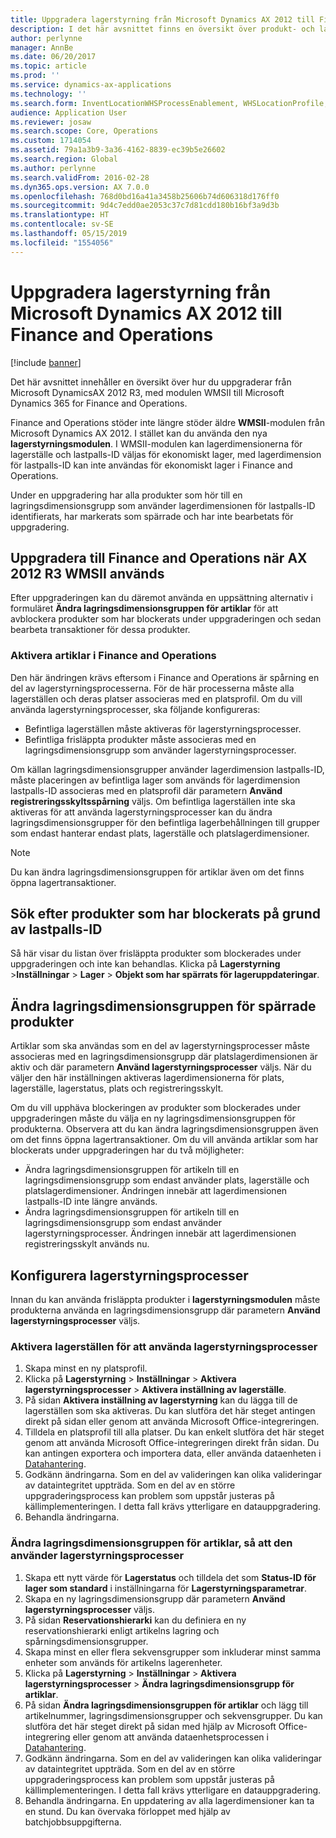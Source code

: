 ```yaml
---
title: Uppgradera lagerstyrning från Microsoft Dynamics AX 2012 till Finance and Operations
description: I det här avsnittet finns en översikt över produkt- och lagerhantering samt migreringsalternativ.
author: perlynne
manager: AnnBe
ms.date: 06/20/2017
ms.topic: article
ms.prod: ''
ms.service: dynamics-ax-applications
ms.technology: ''
ms.search.form: InventLocationWHSProcessEnablement, WHSLocationProfile, InventTableStorageDimensionGroupChange, InventUpdateBlockedItem, WHSParameters, WHSReservationHierarchy, WHSUOMSeqGroupTable
audience: Application User
ms.reviewer: josaw
ms.search.scope: Core, Operations
ms.custom: 1714054
ms.assetid: 79a1a3b9-3a36-4162-8839-ec39b5e26602
ms.search.region: Global
ms.author: perlynne
ms.search.validFrom: 2016-02-28
ms.dyn365.ops.version: AX 7.0.0
ms.openlocfilehash: 768d0bd16a41a3458b25606b74d606318d176ff0
ms.sourcegitcommit: 9d4c7edd0ae2053c37c7d81cdd180b16bf3a9d3b
ms.translationtype: HT
ms.contentlocale: sv-SE
ms.lasthandoff: 05/15/2019
ms.locfileid: "1554056"
---
```

# <a name="upgrade-warehouse-management-from-microsoft-dynamics-ax-2012-to-finance-and-operations"></a>Uppgradera lagerstyrning från Microsoft Dynamics AX 2012 till Finance and Operations


[!include [banner](../includes/banner.md)]

Det här avsnittet innehåller en översikt över hur du uppgraderar från Microsoft DynamicsAX 2012 R3, med modulen WMSII till Microsoft Dynamics 365 for Finance and Operations.

Finance and Operations stöder inte längre stöder äldre **WMSII**-modulen från Microsoft Dynamics AX 2012. I stället kan du använda den nya **lagerstyrningsmodulen**. I WMSII-modulen kan lagerdimensionerna för lagerställe och lastpalls-ID väljas för ekonomiskt lager, med lagerdimension för lastpalls-ID kan inte användas för ekonomiskt lager i Finance and Operations.

Under en uppgradering har alla produkter som hör till en lagringsdimensionsgrupp som använder lagerdimensionen för lastpalls-ID identifierats, har markerats som spärrade och har inte bearbetats för uppgradering.

## <a name="upgrading-to-finance-and-operations-when-ax-2012-r3-wmsii-is-used"></a>Uppgradera till Finance and Operations när AX 2012 R3 WMSII används
Efter uppgraderingen kan du däremot använda en uppsättning alternativ i formuläret **Ändra lagringsdimensionsgruppen för artiklar** för att avblockera produkter som har blockerats under uppgraderingen och sedan bearbeta transaktioner för dessa produkter.

### <a name="enabling-items-in-finance-and-operations"></a>Aktivera artiklar i Finance and Operations
Den här ändringen krävs eftersom i Finance and Operations är spårning en del av lagerstyrningsprocesserna. För de här processerna måste alla lagerställen och deras platser associeras med en platsprofil. Om du vill använda lagerstyrningsprocesser, ska följande konfigureras:
-   Befintliga lagerställen måste aktiveras för lagerstyrningsprocesser. 
-   Befintliga frisläppta produkter måste associeras med en lagringsdimensionsgrupp som använder lagerstyrningsprocesser. 

Om källan lagringsdimensionsgrupper använder lagerdimension lastpalls-ID, måste placeringen av befintliga lager som används för lagerdimension lastpalls-ID associeras med en platsprofil där parametern **Använd registreringsskyltsspårning** väljs. Om befintliga lagerställen inte ska aktiveras för att använda lagerstyrningsprocesser kan du ändra lagringsdimensionsgrupper för den befintliga lagerbehållningen till grupper som endast hanterar endast plats, lagerställe och platslagerdimensioner. 

> [!NOTE] 
>  Du kan ändra lagringsdimensionsgruppen för artiklar även om det finns öppna lagertransaktioner.

## <a name="find-products-that-were-blocked-because-of-pallet-id"></a>Sök efter produkter som har blockerats på grund av lastpalls-ID
Så här visar du listan över frisläppta produkter som blockerades under uppgraderingen och inte kan behandlas. Klicka på **Lagerstyrning** &gt;**Inställningar** &gt; **Lager** &gt; **Objekt som har spärrats för lageruppdateringar**.

## <a name="change-storage-dimension-group-for-blocked-products"></a>Ändra lagringsdimensionsgruppen för spärrade produkter 
 
Artiklar som ska användas som en del av lagerstyrningsprocesser måste associeras med en lagringsdimensionsgrupp där platslagerdimensionen är aktiv och där parametern **Använd lagerstyrningsprocesser** väljs. När du väljer den här inställningen aktiveras lagerdimensionerna för plats, lagerställe, lagerstatus, plats och registreringsskylt.

Om du vill upphäva blockeringen av produkter som blockerades under uppgraderingen måste du välja en ny lagringsdimensionsgruppen för produkterna. Observera att du kan ändra lagringsdimensionsgruppen även om det finns öppna lagertransaktioner. Om du vill använda artiklar som har blockerats under uppgraderingen har du två möjligheter:

-   Ändra lagringsdimensionsgruppen för artikeln till en lagringsdimensionsgrupp som endast använder plats, lagerställe och platslagerdimensioner. Ändringen innebär att lagerdimensionen lastpalls-ID inte längre används.
-   Ändra lagringsdimensionsgruppen för artikeln till en lagringsdimensionsgrupp som endast använder lagerstyrningsprocesser. Ändringen innebär att lagerdimensionen registreringsskylt används nu.

## <a name="configure-warehouse-management-processes"></a>Konfigurera lagerstyrningsprocesser
Innan du kan använda frisläppta produkter i **lagerstyrningsmodulen** måste produkterna använda en lagringsdimensionsgrupp där parametern **Använd lagerstyrningsprocesser** väljs.

### <a name="enable-warehouses-to-use-warehouse-management-processes"></a>Aktivera lagerställen för att använda lagerstyrningsprocesser

1.  Skapa minst en ny platsprofil.
2.  Klicka på **Lagerstyrning** &gt; **Inställningar** &gt; **Aktivera lagerstyrningsprocesser** &gt; **Aktivera inställning av lagerställe**.
3.  På sidan **Aktivera inställning av lagerstyrning** kan du lägga till de lagerställen som ska aktiveras. Du kan slutföra det här steget antingen direkt på sidan eller genom att använda Microsoft Office-integreringen.
4.  Tilldela en platsprofil till alla platser. Du kan enkelt slutföra det här steget genom att använda Microsoft Office-integreringen direkt från sidan. Du kan antingen exportera och importera data, eller använda dataenheten i [Datahantering](../../dev-itpro/data-entities/data-entities.md).
5.  Godkänn ändringarna. Som en del av valideringen kan olika valideringar av dataintegritet uppträda. Som en del av en större uppgraderingsprocess kan problem som uppstår justeras på källimplementeringen. I detta fall krävs ytterligare en datauppgradering.
6.  Behandla ändringarna.

### <a name="change-the-storage-dimension-group-for-items-so-that-it-uses-warehouse-management-processes"></a>Ändra lagringsdimensionsgruppen för artiklar, så att den använder lagerstyrningsprocesser

1.  Skapa ett nytt värde för **Lagerstatus** och tilldela det som **Status-ID för lager som standard** i inställningarna för **Lagerstyrningsparametrar**.
2.  Skapa en ny lagringsdimensionsgrupp där parametern **Använd lagerstyrningsprocesser** väljs.
3.  På sidan **Reservationshierarki** kan du definiera en ny reservationshierarki enligt artikelns lagring och spårningsdimensionsgrupper.
4.  Skapa minst en eller flera sekvensgrupper som inkluderar minst samma enheter som används för artikelns lagerenheter.
5.  Klicka på **Lagerstyrning** &gt; **Inställningar** &gt; **Aktivera lagerstyrningsprocesser** &gt; **Ändra lagringsdimensionsgrupp för artiklar**.
6.  På sidan **Ändra lagringsdimensionsgruppen för artiklar** och lägg till artikelnummer, lagringsdimensionsgrupper och sekvensgrupper. Du kan slutföra det här steget direkt på sidan med hjälp av Microsoft Office-integrering eller genom att använda dataenhetsprocessen i [Datahantering](../../dev-itpro/data-entities/data-entities.md).
7.  Godkänn ändringarna. Som en del av valideringen kan olika valideringar av dataintegritet uppträda. Som en del av en större uppgraderingsprocess kan problem som uppstår justeras på källimplementeringen. I detta fall krävs ytterligare en datauppgradering.
8.  Behandla ändringarna. En uppdatering av alla lagerdimensioner kan ta en stund. Du kan övervaka förloppet med hjälp av batchjobbsuppgifterna.
